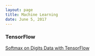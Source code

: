```yaml
--- 
layout: page
title: Machine Learning
date: June 5, 2017
---
```


### TensorFlow
[Softmax on Digits Data with TensorFlow](MLfolds/2017-06-05-Softmax-on-Digits-Data-with-TensorFlow) 